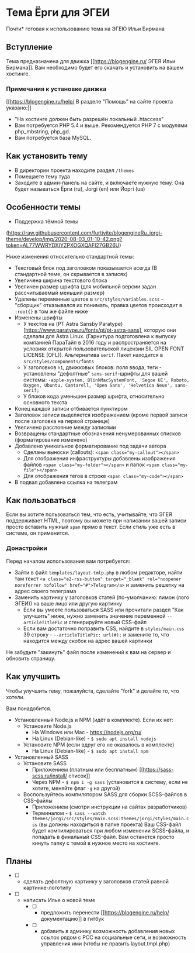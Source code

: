 # Тема Ёрги для ЭГЕИ
Почти* готовая к использованию тема на ЭГЕЮ Ильи Бирмана

## Вступление
Тема предназначена для движка [[https://blogengine.ru/ ЭГЕЯ Ильи Бирмана]]. Вам необходимо будет его скачать и установить на вашем хостинге. 

### Примечания к установке движка
[[https://blogengine.ru/help/ В разделе "Помощь" на сайте проекта указано:]]
- "На хостинге должен быть разрешён локальный .htaccess"
- Вам потребуется PHP 5.4 и выше. Рекомендуется PHP 7 с модулями php_mbstring, php_gd.
- Вам потребуется база MySQL.

## Как установить тему
- В директории проекта находите раздел `/themes`
- Помещаете тему туда
- Заходите в админ-панель на сайте, и включаете нужную тему. Она будет называться Ёрги (ru), Jorgi (en) или Йоргi (ua)

## Особенности темы
- Поддержка тёмной темы

(https://raw.githubusercontent.com/furtivite/blogengineRu_jorgi-theme/develop/img/2020-08-03_01-10-42.png?token=AL77WWRYDXIYZPXOGXQAFI27GB26U)

Ниже изменения относительно стандартной темы:

- Текстовый блок под заголовком показывается всегда (В стандартной теме, он скрывается в записях)
- Увеличена ширина текстового блока
- Увеличен размер шрифта (для мобильной версии задан рассчитываемый меньший размер)
- Удалены переменные цветов в `src/styles/variables.scss` - "сборщик" отказывался их понимать, правка цветов происходит в `:root{}` в том же файле ниже
- Изменены шрифты
    - У текстов на (PT Astra Sansby Paratype)[https://www.paratype.ru/fonts/pt/pt-astra-sans], которую они сделали для Astra Linux. (Гарнитура подготовлена к выпуску компанией ПараТайп в 2016 году и распространяется на условиях открытой пользовательской лицензии SIL OPEN FONT LICENSE (OFL)). Альтернатива `serif`. Пакет находится в `src/styles/components/fonts`
    - У заголовков `h1`, движковых блоков: поля ввода, теги - установлены "дефолтные" `sans-serif`-шрифты для вашей системы: `-apple-system, BlinkMacSystemFont, 'Segoe UI', Roboto, Oxygen, Ubuntu, Cantarell, 'Open Sans', 'Helvetica Neue', sans-serif;`
    - У блоков кода уменьшен размер шрифта, относительно основного текста
- Конец каждой записи отбивается пунктиром
- Заголовок записи выделяется изображением (кроме первой записи после заголовка на первой странице)
- Увеличено расстояние между записями
- Возвращены стандартные обозначения ненумерованных списков (форматирование изменено)
- Добавлено уникальное форматирование под задачи автора
    - Сделаны выноски (callouts): `<span class="my-callout"></span>`
    - Для отображения инфраструктуры добавлены изображения файлов `<span class="my-folder"></span>` и папок `<span class="my-file"></span>`
    - Для отображения тегов в строке `<span class="my-code"></span>`
- В подвал добавлена ссылка на телеграм

## Как пользоваться
Если вы хотите пользоваться тем, что есть, учитывайте, что ЭГЕЯ поддерживает HTML, поэтому вы можете при написании вашей записи просто вставить нужный `span` прямо в текст. Если стиль уже есть в системе, он применится.

### Донастройки
Перед началом использования вам потребуется:

- Зайти в файл `templates/layout-tmlp.php` в любом редакторе, найти там текст `<a class="e2-rss-button" target="_blank" rel="noopener noreferrer nofollow" href="#">Telegram</a>` и заменить решетку на адрес своего телеграма
- Заменить картинку у заголовков статей (по-умолчанию: лимон (лого ЭГЕИ)) на ваше лицо или другую картинку
    - Если вы умеете пользоваться SASS или прочитали раздел "Как улучшить" ниже, нужно заменить значение переменной `--articleTitlePic` и сгенерируйте новый CSS-файл
    - Если вам достаточно поправить CSS, найдите в `styles/main.css` 39 строку - `--articleTitlePic: url(#);` и замените то, что находится между скобок на адрес вашей картинки

Не забудьте "закинуть" файл после изменений к вам на сервер и обновить страницу.

## Как улучшить
Чтобы улучшить тему, пожалуйста, сделайте "fork" и делайте то, что хотели. 

Вам понадобится. 

- Установленный Node.js и NPM (идёт в комплекте). Если их нет:
    - Установите Node.js
        - На Windows или Mac - https://nodejs.org/ru/
        - На Linux (Debian-like) - `$ sudo apt install nodejs`
    - Установите NPM (если вдруг его не оказалось в комплекте)
        - На Linux (Debian-like) - `$ sudo apt install npm`
- Установленный SASS
    - Установите SASS
        - Приложением (платным или бесплатным) [[https://sass-scss.ru/install/ список]]
        - Через NPM - `$ npm i -g sass` (установится в систему, если не хотите, меняйте флаг `-g` на другой)
    - Воспользуйтесь компилятором SASS для сборки SCSS-файлов в CSS-файлы
        - Приложением (смотри инструкции на сайтах разработчиков)
        - Терминалом - `$ sass --watch themes/jorgi/src/styles/main.scss:themes/jorgi/styles/main.css` (вы должны находиться в папке проекта)
        Ваш CSS-файл будет компилироваться при любом изменении SCSS-файла, и попадать в финальный CSS-файл. Вам останется просто кинуть папку с темой в нужное место на хостинге. 

## Планы
- [ ] - сделать дефолтную картинку у заголовков статей равной картинке-логотипу
- [ ] - написать Илье о новой теме
    - [ ] - предложить перенести [[https://blogengine.ru/help/ документацию]] в гитбук
    - [ ] - добавить в админку возможность добавления новых ссылок рядом с РСС на социальные сети, и возможность управления ими (чтобы не править layout.tmpl.php)
